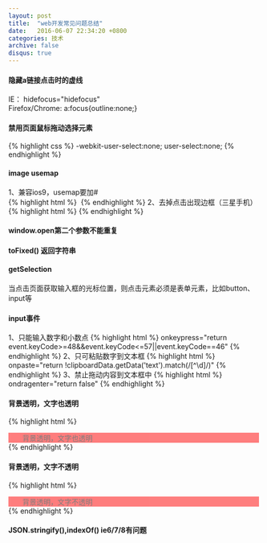 ```yaml
---
layout: post
title:  "web开发常见问题总结"
date:   2016-06-07 22:34:20 +0800
categories: 技术
archive: false
disqus: true
---
```


#### 隐藏a链接点击时的虚线

IE：   hidefocus="hidefocus"   
Firefox/Chrome:    a:focus{outline:none;}

#### 禁用页面鼠标拖动选择元素

{% highlight css %}
-webkit-user-select:none;
user-select:none;
{% endhighlight %}


#### image usemap

1、兼容ios9，usemap要加#  
{% highlight html %}
<img usemap="#map"/>
{% endhighlight %}
2、去掉点击出现边框（三星手机）   
{% highlight html %}
<area hidefocus="true" onfocus="this.blur()">
{% endhighlight %}

#### window.open第二个参数不能重复   
   
#### toFixed()  返回字符串   
  
#### getSelection  

当点击页面获取输入框的光标位置，则点击元素必须是表单元素，比如button、input等

#### input事件

1、只能输入数字和小数点
{% highlight html %}
onkeypress="return event.keyCode>=48&&event.keyCode<=57||event.keyCode==46"
{% endhighlight %}
2、只可粘贴数字到文本框
{% highlight html %}
onpaste="return !clipboardData.getData('text').match(/[^\d]/)" 
{% endhighlight %}
3、禁止拖动内容到文本框中
{% highlight html %}
ondragenter="return false"
{% endhighlight %}

#### 背景透明，文字也透明

{% highlight html %}
<div style="filter:alpha(opacity=50);opacity:.5;background-color:#f00;width:500px;">
　　<span style="color:#000">背景透明，文字也透明</span>
</div>
{% endhighlight %}

#### 背景透明，文字不透明

{% highlight html %}
<div style="filter:alpha(opacity=50);opacity:.5;background-color:#f00;width:500px">
　　<span style="position:relative;color:#000">背景透明，文字不透明</span>
</div>
{% endhighlight %}

####  JSON.stringify(),indexOf() ie6/7/8有问题
